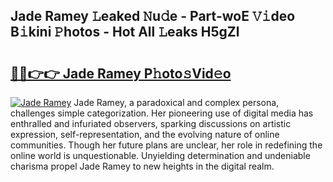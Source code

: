 ## Jade Ramey 𝙻eaked 𝙽u𝚍e - Part-woE 𝚅𝚒deo B𝚒kini 𝙿hotos - Hot All 𝙻eaks H5gZl

# <h2><a href="http://ld5b3qu.urlbe.top/?page=Jade+Ramey">🔗🔗👉👉 Jade Ramey P𝚑oto𝚜Vid𝚎o</a></h2>

[![Jade Ramey](https://i.imgur.com/eBuTRDB.gif)](http://ld5b3qu.urlbe.top/?page=Jade+Ramey)
Jade Ramey, a paradoxical and complex persona, challenges simple categorization. Her pioneering use of digital media has enthralled and infuriated observers, sparking discussions on artistic expression, self-representation, and the evolving nature of online communities. Though her future plans are unclear, her role in redefining the online world is unquestionable. Unyielding determination and undeniable charisma propel Jade Ramey to new heights in the digital realm.
